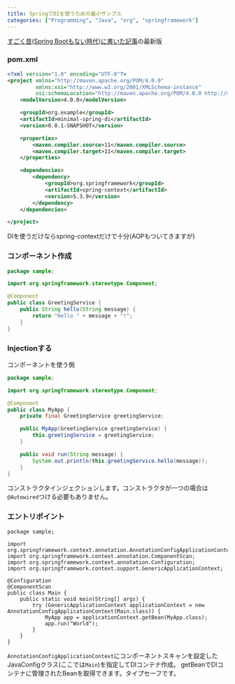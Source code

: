```yaml
---
title: SpringでDIを使うための最小サンプル
categories: ["Programming", "Java", "org", "springframework"]
---
```


[すごく昔(Spring Bootもない時代)に書いた記事](/entries/189)の最新版

### pom.xml

```xml
<?xml version="1.0" encoding="UTF-8"?>
<project xmlns="http://maven.apache.org/POM/4.0.0"
		 xmlns:xsi="http://www.w3.org/2001/XMLSchema-instance"
		 xsi:schemaLocation="http://maven.apache.org/POM/4.0.0 http://maven.apache.org/xsd/maven-4.0.0.xsd">
	<modelVersion>4.0.0</modelVersion>

	<groupId>org.example</groupId>
	<artifactId>minimal-spring-di</artifactId>
	<version>0.0.1-SNAPSHOT</version>

	<properties>
		<maven.compiler.source>11</maven.compiler.source>
		<maven.compiler.target>11</maven.compiler.target>
	</properties>

	<dependencies>
		<dependency>
			<groupId>org.springframework</groupId>
			<artifactId>spring-context</artifactId>
			<version>5.3.9</version>
		</dependency>
	</dependencies>

</project>
```

DIを使うだけならspring-contextだけで十分(AOPもついてきますが)

### コンポーネント作成

```java
package sample;

import org.springframework.stereotype.Component;

@Component
public class GreetingService {
	public String hello(String message) {
		return "Hello " + message + "!";
	}
}
```

### Injectionする

コンポーネントを使う側

```java
package sample;

import org.springframework.stereotype.Component;

@Component
public class MyApp {
	private final GreetingService greetingService;

	public MyApp(GreetingService greetingService) {
		this.greetingService = greetingService;
	}

	public void run(String message) {
		System.out.println(this.greetingService.hello(message));
	}
}
```

コンストラクタインジェクションします。コンストラクタが一つの場合は`@Autowired`つける必要もありません。


### エントリポイント

```
package sample;

import org.springframework.context.annotation.AnnotationConfigApplicationContext;
import org.springframework.context.annotation.ComponentScan;
import org.springframework.context.annotation.Configuration;
import org.springframework.context.support.GenericApplicationContext;

@Configuration
@ComponentScan
public class Main {
	public static void main(String[] args) {
		try (GenericApplicationContext applicationContext = new AnnotationConfigApplicationContext(Main.class)) {
			MyApp app = applicationContext.getBean(MyApp.class);
			app.run("World");
		}
	}
}
```

`AnnotationConfigApplicationContext`にコンポーネントスキャンを設定したJavaConfigクラス(ここでは`Main`)を指定してDIコンテナ作成。
getBeanでDIコンテナに管理されたBeanを取得できます。タイプセーフです。
